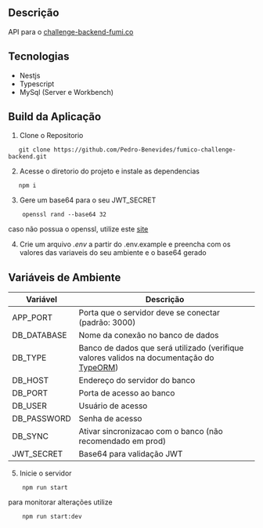 ## Descrição

API para o [challenge-backend-fumi.co](https://github.com/fumi-co/fumico-challenge/blob/master/BACKEND.md)

## Tecnologias

- Nestjs
- Typescript
- MySql (Server e Workbench)

## Build da Aplicação

1. Clone o Repositorio

```
   git clone https://github.com/Pedro-Benevides/fumico-challenge-backend.git

```

2. Acesse o diretorio do projeto e instale as dependencias

```
   npm i

```

3. Gere um base64 para o seu JWT_SECRET

```
    openssl rand --base64 32
```

caso não possua o openssl, utilize este [site](https://generate.plus/en/base64)

4. Crie um arquivo _.env_ a partir do .env.example e preencha com os valores das variaveis do seu ambiente e o base64 gerado

<h2 id="variaveis-ambiente">Variáveis de Ambiente</h2>

| Variável    | Descrição                                                                                                                   |
| ----------- | --------------------------------------------------------------------------------------------------------------------------- |
| APP_PORT    | Porta que o servidor deve se conectar (padrão: 3000)                                                                        |
| DB_DATABASE | Nome da conexão no banco de dados                                                                                           |
| DB_TYPE     | Banco de dados que será utilizado (verifique valores validos na documentação do [TypeORM](https://typeorm.io/#quick-start)) |
| DB_HOST     | Endereço do servidor do banco                                                                                               |
| DB_PORT     | Porta de acesso ao banco                                                                                                    |
| DB_USER     | Usuário de acesso                                                                                                           |
| DB_PASSWORD | Senha de acesso                                                                                                             |
| DB_SYNC     | Ativar sincronizacao com o banco (não recomendado em prod)                                                                  |
| JWT_SECRET  | Base64 para validação JWT                                                                                                   |

5. Inicie o servidor

```
    npm run start
```

para monitorar alterações utilize

```
    npm run start:dev
```
